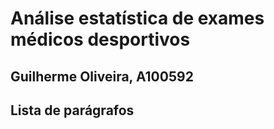 # Análise estatística de exames médicos desportivos
## Guilherme Oliveira, A100592

## Lista de parágrafos